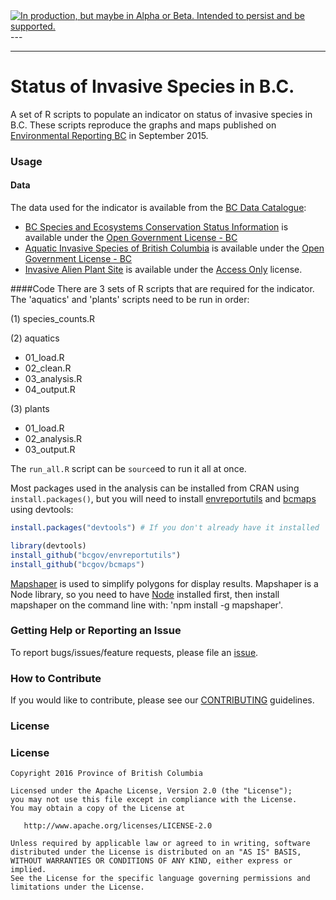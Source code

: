 <div id="devex-badge">
<a rel="Delivery" href="https://github.com/BCDevExchange/docs/blob/master/discussion/projectstates.md"><img alt="In production, but maybe in Alpha or Beta. Intended to persist and be supported." style="border-width:0" src="http://bcdevexchange.org/badge/3.svg" title="In production, but maybe in Alpha or Beta. Intended to persist and be supported." /></a>
</div>
---


---

# Status of Invasive Species in B.C.

A set of R scripts to populate an indicator on status of invasive species in B.C. These scripts reproduce the graphs and maps published on [Environmental Reporting BC](http://www.env.gov.bc.ca/soe/indicators/plants-and-animals/invasive-species.html) in September 2015.

### Usage

#### Data
The data used for the indicator is available from the [BC Data Catalogue](https://catalogue.data.gov.bc.ca/dataset?download_audience=Public):

- [BC Species and Ecosystems Conservation Status Information](https://catalogue.data.gov.bc.ca/dataset/d3651b8c-f560-48f7-a34e-26b0afc77d84) is available under the
[Open Government License - BC](http://www2.gov.bc.ca/gov/content/governments/about-the-bc-government/databc/open-data/open-government-license-bc)
- [Aquatic Invasive Species of British Columbia](https://catalogue.data.gov.bc.ca/dataset/d9613096-b2fe-43b4-9be1-d82a3b805082) is available under the [Open Government License - BC](http://www2.gov.bc.ca/gov/content/governments/about-the-bc-government/databc/open-data/open-government-license-bc)
- [Invasive Alien Plant Site](https://catalogue.data.gov.bc.ca/dataset/10ecf9ad-1555-4043-834a-f5d24a506d59) is available under the [Access Only](http://www2.gov.bc.ca/gov/content?id=1AAACC9C65754E4D89A118B875E0FBDA) license.


####Code
There are 3 sets of R scripts that are required for the indicator. The 'aquatics' and 'plants' scripts need to be run in order:

(1) species_counts.R

(2) aquatics
- 01_load.R
- 02_clean.R
- 03_analysis.R
- 04_output.R

(3) plants
- 01_load.R
- 02_analysis.R
- 03_output.R

The `run_all.R` script can be `source`ed to run it all at once.

Most packages used in the analysis can be installed from CRAN using `install.packages()`, but you will need to install [envreportutils](https://github.com/bcgov/envreportutils) and [bcmaps](https://github.com/bcgov/bcmaps) using devtools:


```r
install.packages("devtools") # If you don't already have it installed

library(devtools)
install_github("bcgov/envreportutils")
install_github("bcgov/bcmaps")
```
[Mapshaper](https://github.com/mbloch/mapshaper/wiki/Command-Reference) is used to simplify polygons for display results. Mapshaper is a Node library, so you need to have [Node](https://nodejs.org/download/) installed first, then install mapshaper on the command line with: 'npm install -g mapshaper'.


### Getting Help or Reporting an Issue

To report bugs/issues/feature requests, please file an [issue](https://github.com/bcgov/<repo-name>/issues/).

### How to Contribute

If you would like to contribute, please see our [CONTRIBUTING](CONTRIBUTING.md) guidelines.

### License

### License

    Copyright 2016 Province of British Columbia

    Licensed under the Apache License, Version 2.0 (the "License");
    you may not use this file except in compliance with the License.
    You may obtain a copy of the License at 

       http://www.apache.org/licenses/LICENSE-2.0

    Unless required by applicable law or agreed to in writing, software
    distributed under the License is distributed on an "AS IS" BASIS,
    WITHOUT WARRANTIES OR CONDITIONS OF ANY KIND, either express or implied.
    See the License for the specific language governing permissions and
    limitations under the License.
